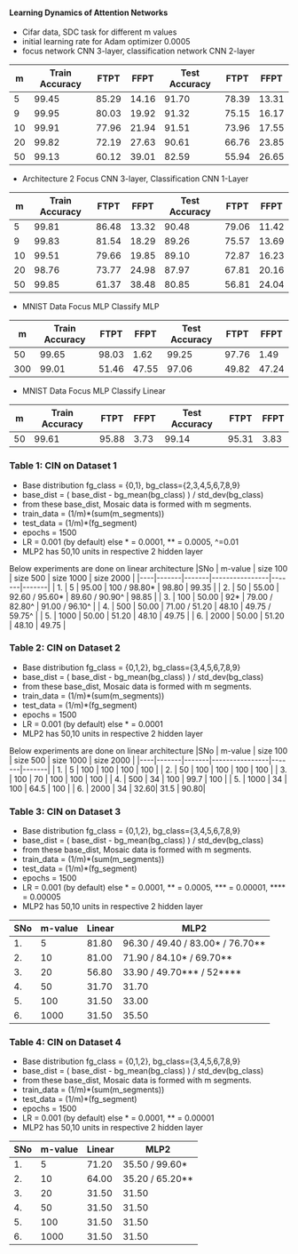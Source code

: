#### Learning Dynamics of Attention Networks

- Cifar data, SDC task for different m values
- initial learning rate for Adam optimizer 0.0005
- focus network CNN 3-layer, classification network CNN 2-layer


| m  | Train Accuracy | FTPT  | FFPT  | Test Accuracy  | FTPT  | FFPT  |
| -  | -------------- | ----  | ---   | -------------- | ---   | ----  |
| 5  | 99.45          | 85.29 | 14.16 |  91.70         | 78.39 | 13.31 |
| 9  | 99.95          | 80.03 | 19.92 |  91.32         | 75.15 | 16.17 | 
| 10 | 99.91          | 77.96 | 21.94 |  91.51         | 73.96 | 17.55 |
| 20 | 99.82          | 72.19 | 27.63 |  90.61         | 66.76 | 23.85 |
| 50 | 99.13          | 60.12 | 39.01 |  82.59         | 55.94 | 26.65 |


- Architecture 2 Focus CNN 3-layer, Classification CNN 1-Layer

| m  | Train Accuracy | FTPT  | FFPT  | Test Accuracy  | FTPT  | FFPT  |
| -  | -------------- | ----  | ---   | -------------- | ---   | ----  |
| 5  | 99.81         | 86.48  | 13.32 |   90.48        | 79.06 | 11.42 |
| 9  | 99.83         | 81.54  | 18.29 |  89.26         | 75.57 | 13.69 | 
| 10 | 99.51         | 79.66  | 19.85 |  89.10         | 72.87 | 16.23 |
| 20 | 98.76         | 73.77  | 24.98 |  87.97         | 67.81 | 20.16 |
| 50 | 99.85         | 61.37  | 38.48 |  80.85         | 56.81 | 24.04 |


- MNIST Data Focus MLP Classify MLP

| m  | Train Accuracy | FTPT  | FFPT  | Test Accuracy  | FTPT  | FFPT  |
| -  | -------------- | ----  | ---   | -------------- | ---   | ----  |
|  50  |   99.65      | 98.03 | 1.62  |    99.25       | 97.76  | 1.49  |
| 300  |   99.01      | 51.46 | 47.55 |    97.06       | 49.82  | 47.24 |

- MNIST Data Focus MLP Classify Linear 

| m  | Train Accuracy | FTPT  | FFPT  | Test Accuracy  | FTPT  | FFPT  |
| -  | -------------- | ----  | ---   | -------------- | ---   | ----  |
| 50 |      99.61     | 95.88 | 3.73  |     99.14      | 95.31 | 3.83  |

### Table 1:  CIN on Dataset 1
- Base distribution fg_class = {0,1}, bg_class={2,3,4,5,6,7,8,9}
- base_dist = ( base_dist - bg_mean(bg_class) ) / std_dev(bg_class)
- from these base_dist, Mosaic data is formed with m segments.
- train_data = (1/m)\*(sum(m_segments))
- test_data = (1/m)\*(fg_segment)
- epochs = 1500
- LR = 0.001 (by default) else \* = 0.0001, \** = 0.0005, ^=0.01
- MLP2 has 50,10 units in respective 2 hidden layer

<!-- |SNo | m-value | Linear | MLP2 |
|----|----------|---------|-------|
| 1. | 5    | 98.80 | 96.30 / 98.80* |
| 2. | 10   | 96.80 | 93.20 / 95.60* |
| 3. | 20   | 96.40 | 88.40 / 93.10** |
| 4. | 50   | 89.60 | 88.20 / 91.00** |
| 5. | 100  | 79.00 | 99.10 / 97.30* / 85.60** |
| 6. | 250  | 59.90 | 51.90 / 86.60* / 54.70**|
| 7. | 500  | 48.10 | 48.10 |
| 8. | 1000 | 48.10 | 48.10 | -->

Below experiments are done on linear architecture
|SNo | m-value | size 100 | size 500 | size 1000 | size 2000 |
|----|-------|-------|----------------|-------|-------|
| 1. | 5     | 95.00 | 100 / 98.80*   | 98.80 | 99.35 |
| 2. | 50    | 55.00 | 92.60 / 95.60* | 89.60 / 90.90^ | 98.85 |
| 3. | 100   | 50.00 | 92*            | 79.00 / 82.80^ | 91.00 / 96.10^ |
| 4. | 500   | 50.00 | 71.00 / 51.20  | 48.10 | 49.75 / 59.75^ |
| 5. | 1000  | 50.00 | 51.20          | 48.10 | 49.75 |
| 6. | 2000  | 50.00 | 51.20          | 48.10 | 49.75 |


### Table 2:  CIN on Dataset 2
- Base distribution fg_class = {0,1,2}, bg_class={3,4,5,6,7,8,9}
- base_dist = ( base_dist - bg_mean(bg_class) ) / std_dev(bg_class)
- from these base_dist, Mosaic data is formed with m segments.
- train_data = (1/m)\*(sum(m_segments))
- test_data = (1/m)\*(fg_segment)
- epochs = 1500
- LR = 0.001 (by default) else \* = 0.0001
- MLP2 has 50,10 units in respective 2 hidden layer

<!-- |SNo | m-value | Linear | MLP2 |
|----|----------|---------|-------|
| 1. | 5    | 100 | 100 |
| 2. | 10   | 100 | 100 |
| 3. | 20   | 100 | 100 |
| 4. | 50   | 100 | 100 |
| 5. | 100  | 100 | 100 |
| 6. | 250  | 100 | 100 |
| 7. | 500  | 100 | 100 |
| 8. | 1000 | 64.50 | 68.50 |
| 9. | 2000 | 64.50 | 34.20 / 64.50* | -->

Below experiments are done on linear architecture
|SNo | m-value | size 100 | size 500 | size 1000 | size 2000 |
|----|-------|-------|----------------|-------|-------|
| 1. | 5     | 100 | 100  | 100  | 100  |
| 2. | 50    | 100 | 100  | 100  | 100  |
| 3. | 100   | 70  | 100  | 100  | 100  |
| 4. | 500   | 34  | 100  | 99.7 | 100  |
| 5. | 1000  | 34  | 100  | 64.5 | 100  |
| 6. | 2000  | 34  | 32.60| 31.5 | 90.80|

### Table 3:  CIN on Dataset 3
- Base distribution fg_class = {0,1,2}, bg_class={3,4,5,6,7,8,9}
- base_dist = ( base_dist - bg_mean(bg_class) ) / std_dev(bg_class)
- from these base_dist, Mosaic data is formed with m segments.
- train_data = (1/m)\*(sum(m_segments))
- test_data = (1/m)\*(fg_segment)
- epochs = 1500
- LR = 0.001 (by default) else \* = 0.0001, \** = 0.0005, \*** = 0.00001, \**** = 0.00005
- MLP2 has 50,10 units in respective 2 hidden layer

|SNo | m-value | Linear | MLP2 |
|----|----------|---------|-------|
| 1. | 5    | 81.80 | 96.30 / 49.40 / 83.00* / 76.70** |
| 2. | 10   | 81.00 | 71.90 / 84.10* / 69.70** |
| 3. | 20   | 56.80 | 33.90 / 49.70*** / 52**** |
| 4. | 50   | 31.70 | 31.70 |
| 5. | 100  | 31.50 | 33.00 |
| 6. | 1000 | 31.50 | 35.50 |



### Table 4:  CIN on Dataset 4
- Base distribution fg_class = {0,1,2}, bg_class={3,4,5,6,7,8,9}
- base_dist = ( base_dist - bg_mean(bg_class) ) / std_dev(bg_class)
- from these base_dist, Mosaic data is formed with m segments.
- train_data = (1/m)\*(sum(m_segments))
- test_data = (1/m)\*(fg_segment)
- epochs = 1500
- LR = 0.001 (by default) else \* = 0.0001, \** = 0.00001
- MLP2 has 50,10 units in respective 2 hidden layer

|SNo | m-value | Linear | MLP2 |
|----|----------|---------|-------|
| 1. | 5    | 71.20 | 35.50 / 99.60* |
| 2. | 10   | 64.00 | 35.20 / 65.20** |
| 3. | 20   | 31.50 | 31.50 |
| 4. | 50   | 31.50 | 31.50 |
| 5. | 100  | 31.50 | 31.50 |
| 6. | 1000 | 31.50 | 31.50 |

